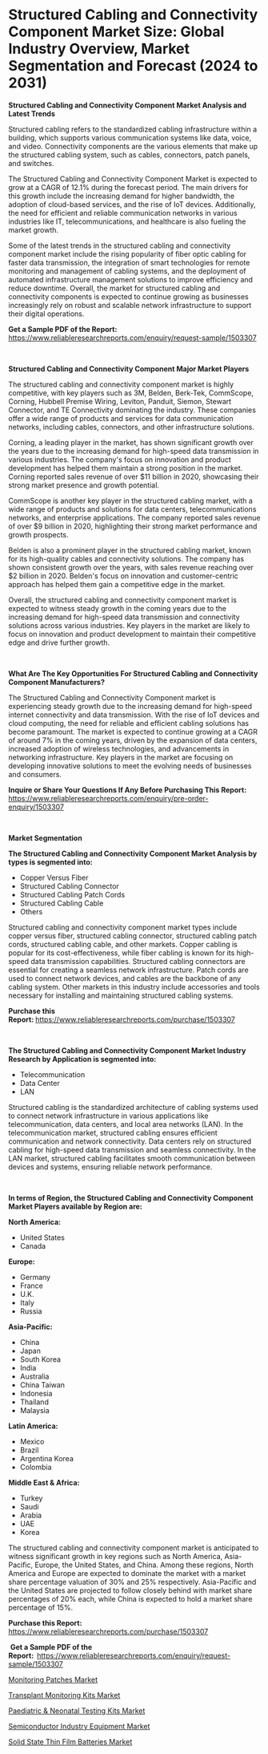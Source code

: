 <p><h1>Structured Cabling and Connectivity Component Market Size: Global Industry Overview, Market Segmentation and Forecast (2024 to 2031)</h1></p><p><strong>Structured Cabling and Connectivity Component Market Analysis and Latest Trends</strong></p>
<p><p>Structured cabling refers to the standardized cabling infrastructure within a building, which supports various communication systems like data, voice, and video. Connectivity components are the various elements that make up the structured cabling system, such as cables, connectors, patch panels, and switches.</p><p>The Structured Cabling and Connectivity Component Market is expected to grow at a CAGR of 12.1% during the forecast period. The main drivers for this growth include the increasing demand for higher bandwidth, the adoption of cloud-based services, and the rise of IoT devices. Additionally, the need for efficient and reliable communication networks in various industries like IT, telecommunications, and healthcare is also fueling the market growth.</p><p>Some of the latest trends in the structured cabling and connectivity component market include the rising popularity of fiber optic cabling for faster data transmission, the integration of smart technologies for remote monitoring and management of cabling systems, and the deployment of automated infrastructure management solutions to improve efficiency and reduce downtime. Overall, the market for structured cabling and connectivity components is expected to continue growing as businesses increasingly rely on robust and scalable network infrastructure to support their digital operations.</p></p>
<p><strong>Get a Sample PDF of the Report:&nbsp;</strong> <a href="https://www.reliableresearchreports.com/enquiry/request-sample/1503307">https://www.reliableresearchreports.com/enquiry/request-sample/1503307</a></p>
<p>&nbsp;</p>
<p><strong>Structured Cabling and Connectivity Component Major Market Players</strong></p>
<p><p>The structured cabling and connectivity component market is highly competitive, with key players such as 3M, Belden, Berk-Tek, CommScope, Corning, Hubbell Premise Wiring, Leviton, Panduit, Siemon, Stewart Connector, and TE Connectivity dominating the industry. These companies offer a wide range of products and services for data communication networks, including cables, connectors, and other infrastructure solutions.</p><p>Corning, a leading player in the market, has shown significant growth over the years due to the increasing demand for high-speed data transmission in various industries. The company's focus on innovation and product development has helped them maintain a strong position in the market. Corning reported sales revenue of over $11 billion in 2020, showcasing their strong market presence and growth potential.</p><p>CommScope is another key player in the structured cabling market, with a wide range of products and solutions for data centers, telecommunications networks, and enterprise applications. The company reported sales revenue of over $9 billion in 2020, highlighting their strong market performance and growth prospects.</p><p>Belden is also a prominent player in the structured cabling market, known for its high-quality cables and connectivity solutions. The company has shown consistent growth over the years, with sales revenue reaching over $2 billion in 2020. Belden's focus on innovation and customer-centric approach has helped them gain a competitive edge in the market.</p><p>Overall, the structured cabling and connectivity component market is expected to witness steady growth in the coming years due to the increasing demand for high-speed data transmission and connectivity solutions across various industries. Key players in the market are likely to focus on innovation and product development to maintain their competitive edge and drive further growth.</p></p>
<p>&nbsp;</p>
<p><strong>What Are The Key Opportunities For Structured Cabling and Connectivity Component Manufacturers?</strong></p>
<p><p>The Structured Cabling and Connectivity Component market is experiencing steady growth due to the increasing demand for high-speed internet connectivity and data transmission. With the rise of IoT devices and cloud computing, the need for reliable and efficient cabling solutions has become paramount. The market is expected to continue growing at a CAGR of around 7% in the coming years, driven by the expansion of data centers, increased adoption of wireless technologies, and advancements in networking infrastructure. Key players in the market are focusing on developing innovative solutions to meet the evolving needs of businesses and consumers.</p></p>
<p><strong>Inquire or Share Your Questions If Any Before Purchasing This Report:</strong> <a href="https://www.reliableresearchreports.com/enquiry/pre-order-enquiry/1503307">https://www.reliableresearchreports.com/enquiry/pre-order-enquiry/1503307</a></p>
<p>&nbsp;</p>
<p><strong>Market Segmentation</strong></p>
<p><strong>The Structured Cabling and Connectivity Component Market Analysis by types is segmented into:</strong></p>
<p><ul><li>Copper Versus Fiber</li><li>Structured Cabling Connector</li><li>Structured Cabling Patch Cords</li><li>Structured Cabling Cable</li><li>Others</li></ul></p>
<p><p>Structured cabling and connectivity component market types include copper versus fiber, structured cabling connector, structured cabling patch cords, structured cabling cable, and other markets. Copper cabling is popular for its cost-effectiveness, while fiber cabling is known for its high-speed data transmission capabilities. Structured cabling connectors are essential for creating a seamless network infrastructure. Patch cords are used to connect network devices, and cables are the backbone of any cabling system. Other markets in this industry include accessories and tools necessary for installing and maintaining structured cabling systems.</p></p>
<p><strong>Purchase this Report:&nbsp;</strong><a href="https://www.reliableresearchreports.com/purchase/1503307">https://www.reliableresearchreports.com/purchase/1503307</a></p>
<p>&nbsp;</p>
<p><strong>The Structured Cabling and Connectivity Component Market Industry Research by Application is segmented into:</strong></p>
<p><ul><li>Telecommunication</li><li>Data Center</li><li>LAN</li></ul></p>
<p><p>Structured cabling is the standardized architecture of cabling systems used to connect network infrastructure in various applications like telecommunication, data centers, and local area networks (LAN). In the telecommunication market, structured cabling ensures efficient communication and network connectivity. Data centers rely on structured cabling for high-speed data transmission and seamless connectivity. In the LAN market, structured cabling facilitates smooth communication between devices and systems, ensuring reliable network performance.</p></p>
<p>&nbsp;</p>
<p><strong>In terms of Region, the Structured Cabling and Connectivity Component Market Players available by Region are:</strong></p>
<p>
    <p> <strong> North America: </strong>
        <ul>
            <li>United States</li>
            <li>Canada</li>
        </ul>
        </p> 
    <p> <strong> Europe: </strong>
        <ul>
            <li>Germany</li>
            <li>France</li>
            <li>U.K.</li>
            <li>Italy</li>
            <li>Russia</li>
        </ul>
        </p> 
    <p> <strong> Asia-Pacific: </strong>
        <ul>
            <li>China</li>
            <li>Japan</li>
            <li>South Korea</li>
            <li>India</li>
            <li>Australia</li>
            <li>China Taiwan</li>
            <li>Indonesia</li>
            <li>Thailand</li>
            <li>Malaysia</li>
        </ul>
        </p> 
    <p> <strong> Latin America: </strong>
        <ul>
            <li>Mexico</li>
            <li>Brazil</li>
            <li>Argentina Korea</li>
            <li>Colombia</li>
        </ul>
        </p> 
    <p> <strong> Middle East & Africa: </strong>
        <ul>
            <li>Turkey</li>
            <li>Saudi</li>
            <li>Arabia</li>
            <li>UAE</li>
            <li>Korea</li>
        </ul>
    </p>
    </p>
<p><p>The structured cabling and connectivity component market is anticipated to witness significant growth in key regions such as North America, Asia-Pacific, Europe, the United States, and China. Among these regions, North America and Europe are expected to dominate the market with a market share percentage valuation of 30% and 25% respectively. Asia-Pacific and the United States are projected to follow closely behind with market share percentages of 20% each, while China is expected to hold a market share percentage of 15%.</p></p>
<p><strong>Purchase this Report: </strong><a href="https://www.reliableresearchreports.com/purchase/1503307">https://www.reliableresearchreports.com/purchase/1503307</a></p>
<p>&nbsp;<strong>Get a Sample PDF of the Report:&nbsp;&nbsp;</strong><a href="https://www.reliableresearchreports.com/enquiry/request-sample/1503307">https://www.reliableresearchreports.com/enquiry/request-sample/1503307</a></p>
<p><strong></strong></p>
<p><p><a href="https://medium.com/@besaosmani1903/monitoring-patches-market-furnishes-information-on-market-share-market-trends-and-market-growth-ecb4feb77389">Monitoring Patches Market</a></p><p><a href="https://medium.com/@alesiabrahimi58/transplant-monitoring-kits-market-comprehensive-assessment-by-type-application-and-geography-acd1e3e7b062">Transplant Monitoring Kits Market</a></p><p><a href="https://medium.com/@alesiabrahimi58/paediatric-amp-neonatal-testing-kits-market-outlook-industry-overview-and-forecast-2024-to-58902b925638">Paediatric & Neonatal Testing Kits Market</a></p><p><a href="https://github.com/dimitrishawkinswaynenp91rgz/Market-Research-Report-List-1/blob/main/semiconductor-industry-equipment-market.md">Semiconductor Industry Equipment Market</a></p><p><a href="https://github.com/danielneavesallisons03mba/Market-Research-Report-List-1/blob/main/solid-state-thin-film-batteries-market.md">Solid State Thin Film Batteries Market</a></p></p>